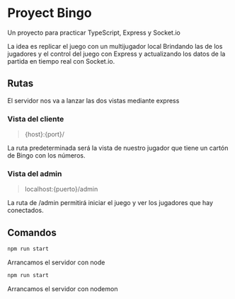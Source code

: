 # Proyect Bingo

Un proyecto para practicar TypeScript, Express y Socket.io

La idea es replicar el juego con un multijugador local
Brindando las de los jugadores y el control del juego con Express
y actualizando los datos de la partida en tiempo real con Socket.io.

## Rutas

El servidor nos va a lanzar las dos vistas mediante express

### Vista del cliente

> {host}:{port}/

La ruta predeterminada será la vista de nuestro jugador
que tiene un cartón de Bingo con los números.

### Vista del admin

> localhost:{puerto}/admin

La ruta de /admin permitirá iniciar el juego y ver los jugadores
que hay conectados.

## Comandos

```Bash
npm run start
```

Arrancamos el servidor con node

```Bash
npm run start
```

Arrancamos el servidor con nodemon
